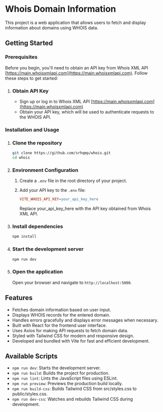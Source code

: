 # Whois Domain Information

This project is a web application that allows users to fetch and display information about domains using WHOIS data.

## Getting Started

### Prerequisites

Before you begin, you'll need to obtain an API key from Whois XML API [https://main.whoisxmlapi.com](https://main.whoisxmlapi.com). Follow these steps to get started:

1. ### Obtain API Key
   - Sign up or log in to Whois XML API [https://main.whoisxmlapi.com](https://main.whoisxmlapi.com)
   - Obtain your API key, which will be used to authenticate requests to the WHOIS API.

### Installation and Usage

1. ### Clone the repository

   ```bash
   git clone https://github.com/srhqmp/whois.git
   cd whois
   ```

2. ### Environment Configuration

   1. Create a `.env` file in the root directory of your project.
   2. Add your API key to the `.env` file:

      ```makefile
      VITE_WHOIS_API_KEY=your_api_key_here
      ```

      Replace your_api_key_here with the API key obtained from Whois XML API.

3. ### Install dependencies

   ```bash
   npm install
   ```

4. ### Start the development server

   ```bash
   npm run dev
   ```

5. ### Open the application

   Open your browser and navigate to `http://localhost:5000`.

## Features

- Fetches domain information based on user input.
- Displays WHOIS records for the entered domain.
- Handles errors gracefully and displays error messages when necessary.
- Built with React for the frontend user interface.
- Uses Axios for making API requests to fetch domain data.
- Styled with Tailwind CSS for modern and responsive design.
- Developed and bundled with Vite for fast and efficient development.

## Available Scripts

- `npm run dev`: Starts the development server.
- `npm run build`: Builds the project for production.
- `npm run lint`: Lints the JavaScript files using ESLint.
- `npm run preview`: Previews the production build locally.
- `npm run build-css`: Builds Tailwind CSS from src/styles.css to public/styles.css.
- `npm run dev-css`: Watches and rebuilds Tailwind CSS during development.
